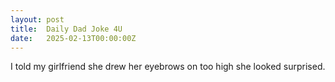 ```yaml
---
layout: post
title:  Daily Dad Joke 4U
date:   2025-02-13T00:00:00Z
---
```

I told my girlfriend she drew her eyebrows on too high she looked surprised.
